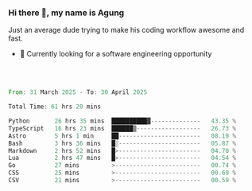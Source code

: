 ### Hi there 👋, my name is Agung
Just an average dude trying to make his coding workflow awesome and fast.

<!--
**agungfir98/agungfir98** is a ✨ _special_ ✨ repository because its `README.md` (this file) appears on your GitHub profile.
-->

- 🔭 Currently looking for a software engineering opportunity
<br/>
<br/>
<!--START_SECTION:waka-->

```rust
From: 31 March 2025 - To: 30 April 2025

Total Time: 61 hrs 20 mins

Python       26 hrs 35 mins  ██████████▓--------------   43.35 %
TypeScript   16 hrs 23 mins  ██████▒------------------   26.73 %
Astro        5 hrs 1 min     ██-----------------------   08.19 %
Bash         3 hrs 36 mins   █░-----------------------   05.87 %
Markdown     2 hrs 52 mins   █>-----------------------   04.70 %
Lua          2 hrs 47 mins   █>-----------------------   04.54 %
Go           27 mins         >------------------------   00.74 %
CSS          25 mins         >------------------------   00.69 %
CSV          21 mins         >------------------------   00.59 %
```

<!--END_SECTION:waka-->
